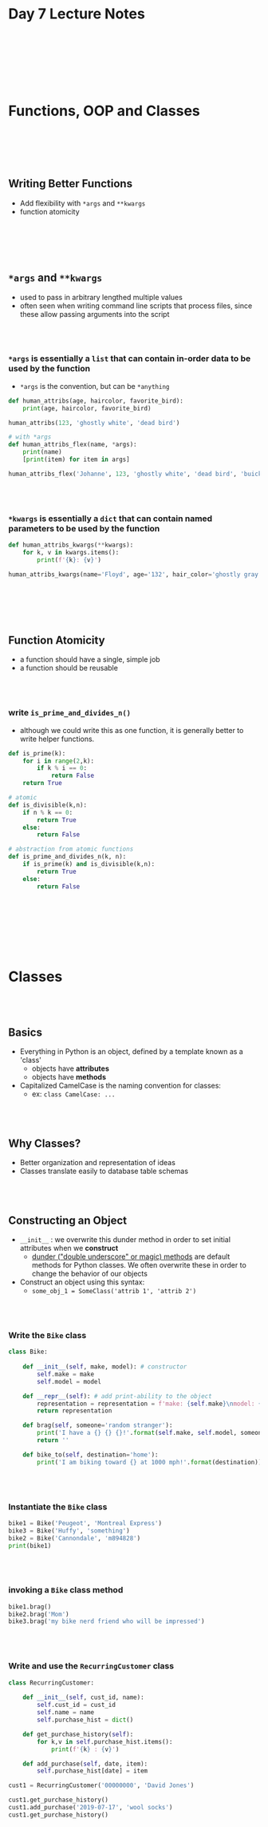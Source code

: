 # Day 7 Lecture Notes

<br><br><br><br><br><br>
# Functions, OOP and Classes


<br><br><br><br>
## Writing Better Functions
* Add flexibility with `*args` and `**kwargs`
* function atomicity

<br><br><br><br>
## `*args` and `**kwargs`
* used to pass in arbitrary lengthed multiple values
* often seen when writing command line scripts that process files, since these allow passing arguments into the script

<br><br>
### `*args` is essentially a `list` that can contain in-order data to be used by the function
* `*args` is the convention, but can be `*anything`
```python
def human_attribs(age, haircolor, favorite_bird):
    print(age, haircolor, favorite_bird)

human_attribs(123, 'ghostly white', 'dead bird')

# with *args
def human_attribs_flex(name, *args):
    print(name)
    [print(item) for item in args]

human_attribs_flex('Johanne', 123, 'ghostly white', 'dead bird', 'buick', 'hangglide', 31)
```

<br><br>
### `*kwargs` is essentially a `dict` that can contain named parameters to be used by the function
```python
def human_attribs_kwargs(**kwargs):
    for k, v in kwargs.items():
        print(f'{k}: {v}')

human_attribs_kwargs(name='Floyd', age='132', hair_color='ghostly gray', favorite_animal='cat skeleton')
```


<br><br><br><br>
## Function Atomicity
* a function should have a single, simple job
* a function should be reusable

<br><br>
### write `is_prime_and_divides_n()`
* although we could write this as one function, it is generally better to write helper functions.
```python
def is_prime(k):
    for i in range(2,k):
        if k % i == 0:
            return False
    return True

# atomic
def is_divisible(k,n):
    if n % k == 0:
        return True
    else:
        return False

# abstraction from atomic functions
def is_prime_and_divides_n(k, n):
    if is_prime(k) and is_divisible(k,n):
        return True
    else:
        return False
```
    
<br><br><br><br><br><br>
# Classes

<br><br>
## Basics
* Everything in Python is an object, defined by a template known as a 'class'
    * objects have **attributes**
    * objects have **methods**
* Capitalized CamelCase is the naming convention for classes:
    * ex: `class CamelCase: ...`

<br><br>
## Why Classes?
* Better organization and representation of ideas
* Classes translate easily to database table schemas

<br><br>
## Constructing an Object
* `__init__` : we overwrite this dunder method in order to set initial attributes when we **construct** 
    * [dunder ("double underscore" or magic) methods](https://docs.python.org/3/reference/datamodel.html#special-method-names) are default methods for Python classes. We often overwrite these in order to change the behavior of our objects
* Construct an object using this syntax:
    * `some_obj_1 = SomeClass('attrib 1', 'attrib 2')`

<br><br>
### Write the `Bike` class
```python
class Bike:
    
    def __init__(self, make, model): # constructor
        self.make = make
        self.model = model

    def __repr__(self): # add print-ability to the object
        representation = representation = f'make: {self.make}\nmodel: {self.model}'
        return representation

    def brag(self, someone='random stranger'):
        print('I have a {} {} {}!'.format(self.make, self.model, someone))
        return ''

    def bike_to(self, destination='home'):
        print('I am biking toward {} at 1000 mph!'.format(destination))
```

<br><br>
### **Instantiate** the `Bike` class
```python
bike1 = Bike('Peugeot', 'Montreal Express')
bike3 = Bike('Huffy', 'something')
bike2 = Bike('Cannondale', 'm894828')
print(bike1)
```

<br><br>
### invoking a `Bike` class method
```python
bike1.brag()
bike2.brag('Mom')
bike3.brag('my bike nerd friend who will be impressed')
```

<br><br>
### Write and use the `RecurringCustomer` class
```python
class RecurringCustomer:
    
    def __init__(self, cust_id, name):
        self.cust_id = cust_id
        self.name = name
        self.purchase_hist = dict()

    def get_purchase_history(self):
        for k,v in self.purchase_hist.items():
            print(f'{k} : {v}')

    def add_purchase(self, date, item):
        self.purchase_hist[date] = item

cust1 = RecurringCustomer('00000000', 'David Jones')

cust1.get_purchase_history()
cust1.add_purchase('2019-07-17', 'wool socks')
cust1.get_purchase_history()
```